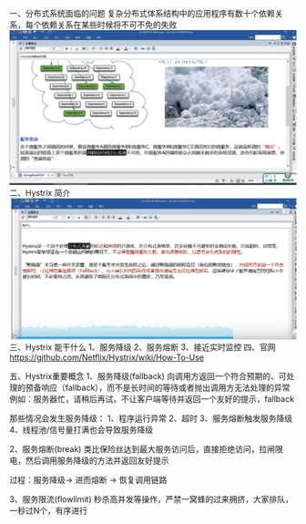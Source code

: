 一、分布式系统面临的问题
    复杂分布式体系结构中的应用程序有数十个依赖关系，每个依赖关系在某些时候将不可不免的失败
![img.png](img/hy1.png)
二、Hystrix 简介
![img.png](img/hy2.png)
三、Hystrix 能干什么
1、服务降级
2、服务熔断
3、接近实时监控
四、官网 https://github.com/Netflix/Hystrix/wiki/How-To-Use

五、Hystrix重要概念
1、服务降级(fallback)
向调用方返回一个符合预期的、可处理的预备响应（fallback），而不是长时间的等待或者抛出调用方无法处理的异常
例如：服务器忙，请稍后再试，不让客户端等待并返回一个友好的提示，fallback

那些情况会发生服务降级：
    1、程序运行异常
    2、超时
    3、服务熔断触发服务降级
    4、线程池/信号量打满也会导致服务降级

2、服务熔断(break)
类比保险丝达到最大服务访问后，直接拒绝访问，拉闸限电，然后调用服务降级的方法并返回友好提示

过程：服务降级-> 进而熔断 -> 恢复调用链路

3、服务限流(flowlimit)
秒杀高并发等操作，严禁一窝蜂的过来拥挤，大家排队，一秒过N个，有序进行